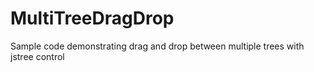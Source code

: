 # MultiTreeDragDrop
Sample code demonstrating drag and drop between multiple trees with jstree control
